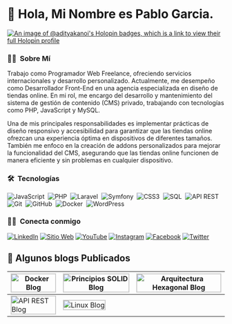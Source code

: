 # 👋 Hola, Mi Nombre es Pablo Garcia.



[![An image of @adityakanoi's Holopin badges, which is a link to view their full Holopin profile](https://pablogarciajc.com/wp-content/uploads/2024/02/banner_desktop_pablogarciajc_programador_desarrador_web.webp)](https://pablogarciajc.com/wp-content/uploads/2024/02/banner_desktop_pablogarciajc_programador_desarrador_web.webp)


<!-- ## 👋 &nbsp;Hey there! I'm Aditya Kanoi -->

### 👨‍💻 &nbsp;Sobre Mí
  
Trabajo como Programador Web Freelance, ofreciendo servicios internacionales y desarrollo personalizado. Actualmente, me desempeño como Desarrollador Front-End en una agencia especializada en diseño de tiendas online. En mi rol, me encargo del desarrollo y mantenimiento del sistema de gestión de contenido (CMS) privado, trabajando con tecnologías como PHP, JavaScript y MySQL.

Una de mis principales responsabilidades es implementar prácticas de diseño responsivo y accesibilidad para garantizar que las tiendas online ofrezcan una experiencia óptima en dispositivos de diferentes tamaños. También me enfoco en la creación de addons personalizados para mejorar la funcionalidad del CMS, asegurando que las tiendas online funcionen de manera eficiente y sin problemas en cualquier dispositivo. 
 
### 🛠 &nbsp;Tecnologías
![JavaScript](https://img.shields.io/badge/javascript-%23323330.svg?style=for-the-badge&logo=javascript&logoColor=%23F7DF1E)&nbsp;
![PHP](https://img.shields.io/badge/php-%23777777.svg?style=for-the-badge&logo=php&logoColor=white)&nbsp;
![Laravel](https://img.shields.io/badge/laravel-%23F4534B.svg?style=for-the-badge&logo=laravel&logoColor=white)&nbsp;
![Symfony](https://img.shields.io/badge/symfony-%23C7003E.svg?style=for-the-badge&logo=symfony&logoColor=white)&nbsp;
![CSS3](https://img.shields.io/badge/css3-%231572B6.svg?style=for-the-badge&logo=css3&logoColor=white)&nbsp;
![SQL](https://img.shields.io/badge/sql-%234478A8.svg?style=for-the-badge&logo=sql&logoColor=white)&nbsp;
![API REST](https://img.shields.io/badge/API%20REST-%2332A3FF.svg?style=for-the-badge&logo=rest&logoColor=white)&nbsp;
![Git](https://img.shields.io/badge/git-%23F05033.svg?style=for-the-badge&logo=git&logoColor=white)&nbsp;
![GitHub](https://img.shields.io/badge/github-%23121011.svg?style=for-the-badge&logo=github&logoColor=white)&nbsp;
![Docker](https://img.shields.io/badge/docker-%232496ED.svg?style=for-the-badge&logo=docker&logoColor=white)&nbsp;
![WordPress](https://img.shields.io/badge/WordPress-%2339ACFF.svg?style=for-the-badge&logo=wordpress&logoColor=white)&nbsp;

### 🤝🏻 &nbsp;Conecta conmigo

[![LinkedIn](https://img.shields.io/badge/-LinkedIn-0077B5?style=flat&logo=Linkedin&logoColor=white)](https://www.linkedin.com/in/pablogarciajc/)
[![Sitio Web](https://img.shields.io/badge/-SitioWeb-3423A6?style=flat&logo=Google-Chrome&logoColor=white)](https://pablogarciajc.com/)
[![YouTube](https://img.shields.io/badge/-YouTube-FF0000?style=flat&logo=YouTube&logoColor=white)](https://www.youtube.com/channel/UC5I4oY7BeNwT4gBu1ZKsEhw)
[![Instagram](https://img.shields.io/badge/-Instagram-E4405F?style=flat&logo=Instagram&logoColor=white)](https://www.instagram.com/pablogarciajc/)
[![Facebook](https://img.shields.io/badge/-Facebook-1877F2?style=flat&logo=Facebook&logoColor=white)](https://www.facebook.com/PabloGarciaJC)
[![Twitter](https://img.shields.io/badge/-Twitter-1DA1F2?style=flat&logo=Twitter&logoColor=white)](https://twitter.com/x/migrate?tok=7b2265223a222f5061626c6f4761726369614a433f743d6c6374316778764538446b714172386467787248497726733d3039222c2274223a313733373037363135397de7b0360c2aa7f123cba62323f2c3fb42)

## 📝 Algunos blogs Publicados

| <img src="https://pablogarciajc.com/wp-content/uploads/2024/04/img0-docker.webp" alt="Docker Blog" style="border: 2px solid #ccc;"/> | <img src="https://pablogarciajc.com/wp-content/uploads/2024/04/img0-principios-solid.webp" alt="Principios SOLID Blog" style="border: 2px solid #ccc;"/> | <img src="https://pablogarciajc.com/wp-content/uploads/2024/04/pablogarciajc-img00-arquitectura-hexagonal.webp" alt="Arquitectura Hexagonal Blog" style="border: 2px solid #ccc;"/> |
| --- | --- | --- |
| <img src="https://pablogarciajc.com/wp-content/uploads/2024/04/pablogarciajc-img00-API-REST.webp" alt="API REST Blog" style="border: 2px solid #ccc;"/> | <img src="https://pablogarciajc.com/wp-content/uploads/2024/04/pablogarciajc-img0-linux.webp" alt="Linux Blog" style="border: 2px solid #ccc;"/> | 



